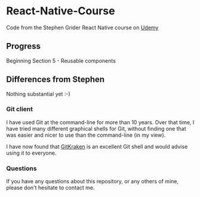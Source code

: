 # React-Native-Course
Code from the Stephen Grider React Native course on 
[Udemy](https://www.udemy.com/course/the-complete-react-native-and-redux-course)

## Progress

  Beginning Section 5 - Reusable components

## Differences from Stephen

Nothing substantial yet :-)

### Git client

I have used Git at the command-line for more than 10 years. Over that time, I have tried
many different graphical shells for Git, without finding one that was easier
and nicer to use than the command-line (in my view).

I have now found that [GitKraken](https://www.gitkraken.com) is an excellent
Git shell and would advise using it to everyone.

### Questions

If you have any questions about this repository, or any others of mine, please
don't hesitate to contact me.
